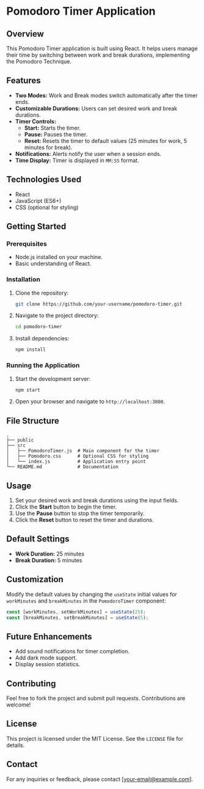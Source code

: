 # Pomodoro Timer Application

## Overview
This Pomodoro Timer application is built using React. It helps users manage their time by switching between work and break durations, implementing the Pomodoro Technique.

## Features
- **Two Modes:** Work and Break modes switch automatically after the timer ends.
- **Customizable Durations:** Users can set desired work and break durations.
- **Timer Controls:**
  - **Start:** Starts the timer.
  - **Pause:** Pauses the timer.
  - **Reset:** Resets the timer to default values (25 minutes for work, 5 minutes for break).
- **Notifications:** Alerts notify the user when a session ends.
- **Time Display:** Timer is displayed in `MM:SS` format.

## Technologies Used
- React
- JavaScript (ES6+)
- CSS (optional for styling)

## Getting Started

### Prerequisites
- Node.js installed on your machine.
- Basic understanding of React.

### Installation
1. Clone the repository:
   ```bash
   git clone https://github.com/your-username/pomodoro-timer.git
   ```
2. Navigate to the project directory:
   ```bash
   cd pomodoro-timer
   ```
3. Install dependencies:
   ```bash
   npm install
   ```

### Running the Application
1. Start the development server:
   ```bash
   npm start
   ```
2. Open your browser and navigate to `http://localhost:3000`.

## File Structure
```
.
├── public
├── src
│   ├── PomodoroTimer.js  # Main component for the timer
│   ├── Pomodoro.css      # Optional CSS for styling
│   └── index.js          # Application entry point
└── README.md             # Documentation
```

## Usage
1. Set your desired work and break durations using the input fields.
2. Click the **Start** button to begin the timer.
3. Use the **Pause** button to stop the timer temporarily.
4. Click the **Reset** button to reset the timer and durations.

## Default Settings
- **Work Duration:** 25 minutes
- **Break Duration:** 5 minutes

## Customization
Modify the default values by changing the `useState` initial values for `workMinutes` and `breakMinutes` in the `PomodoroTimer` component:
```javascript
const [workMinutes, setWorkMinutes] = useState(25);
const [breakMinutes, setBreakMinutes] = useState(5);
```

## Future Enhancements
- Add sound notifications for timer completion.
- Add dark mode support.
- Display session statistics.

## Contributing
Feel free to fork the project and submit pull requests. Contributions are welcome!

## License
This project is licensed under the MIT License. See the `LICENSE` file for details.

## Contact
For any inquiries or feedback, please contact [your-email@example.com].
